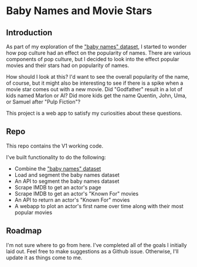 # Baby Names and Movie Stars

## Introduction

As part of my exploration of the ["baby names" dataset](https://catalog.data.gov/dataset/baby-names-from-social-security-card-applications-national-level-data), I started to wonder how pop culture had an effect on the popularity of names.  There are various components of pop culture, but I decided to look into the effect popular movies and their stars had on popularity of names.

How should I look at this?  I'd want to see the overall popularity of the name, of course, but it might also be interesting to see if there is a spike when a movie star comes out with a new movie.  Did "Godfather" result in a lot of kids named Marlon or Al?  Did more kids get the name Quentin, John, Uma, or Samuel after "Pulp Fiction"?  

This project is a web app to satisfy my curiosities about these questions.

## Repo

This repo contains the V1 working code.

I've built functionality to do the following:

* Combine the ["baby names" dataset](https://catalog.data.gov/dataset/baby-names-from-social-security-card-applications-national-level-data)
* Load and segment the baby names dataset
* An API to segment the baby names dataset
* Scrape IMDB to get an actor's page
* Scrape IMDB to get an actor's "Known For" movies
* An API to return an actor's "Known For" movies
* A webapp to plot an actor's first name over time along with their most popular movies

## Roadmap

I'm not sure where to go from here.  I've completed all of the goals I initially laid out.  Feel free to make suggestions as a Github issue.  Otherwise, I'll update it as things come to me.